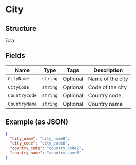 
# City

## Structure

`City`

## Fields

| Name | Type | Tags | Description |
|  --- | --- | --- | --- |
| `CityName` | `string` | Optional | Name of the city |
| `CityCode` | `string` | Optional | Code of the city |
| `CountryCode` | `string` | Optional | Country code |
| `CountryName` | `string` | Optional | Country name |

## Example (as JSON)

```json
{
  "city_name": "city_name8",
  "city_code": "city_code8",
  "country_code": "country_code2",
  "country_name": "country_name6"
}
```

